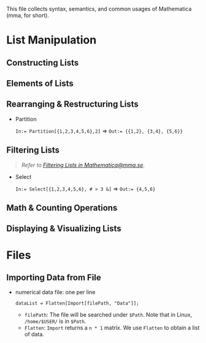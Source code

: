 This file collects syntax, semantics, and common usages of Mathematica (mma, for short).

# List Manipulation

## Constructing Lists

## Elements of Lists

## Rearranging & Restructuring Lists

- Partition

  `In:= Partition[{1,2,3,4,5,6},2]` => `Out:= {{1,2}, {3,4}, {5,6}}`
  
## Filtering Lists

> *Refer to [Filtering Lists in Mathematica@mma.se](http://mathematica.stackexchange.com/q/16676/22068)*.

- Select
  
  `In:= Select[{1,2,3,4,5,6}, # > 3 &]` => `Out:= {4,5,6}`

## Math & Counting Operations

## Displaying & Visualizing Lists

# Files

## Importing Data from File

- numerical data file: one per line

  `dataList = Flatten[Import[filePath, "Data"]];`
  
  - `filePath`: The file will be searched under `$Path`. Note that in Linux, `/home/$USER/` is in `$Path`.
  - `Flatten`: `Import` returns a `n * 1` matrix. We use `Flatten` to obtain a list of data.
